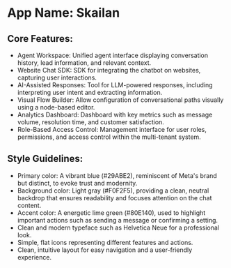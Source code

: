 # **App Name**: Skailan

## Core Features:

- Agent Workspace: Unified agent interface displaying conversation history, lead information, and relevant context.
- Website Chat SDK: SDK for integrating the chatbot on websites, capturing user interactions.
- AI-Assisted Responses: Tool for LLM-powered responses, including interpreting user intent and extracting information.
- Visual Flow Builder: Allow configuration of conversational paths visually using a node-based editor.
- Analytics Dashboard: Dashboard with key metrics such as message volume, resolution time, and customer satisfaction.
- Role-Based Access Control: Management interface for user roles, permissions, and access control within the multi-tenant system.

## Style Guidelines:

- Primary color: A vibrant blue (#29ABE2), reminiscent of Meta's brand but distinct, to evoke trust and modernity.
- Background color: Light gray (#F0F2F5), providing a clean, neutral backdrop that ensures readability and focuses attention on the chat content.
- Accent color: A energetic lime green (#80E140), used to highlight important actions such as sending a message or confirming a setting.
- Clean and modern typeface such as Helvetica Neue for a professional look.
- Simple, flat icons representing different features and actions.
- Clean, intuitive layout for easy navigation and a user-friendly experience.

